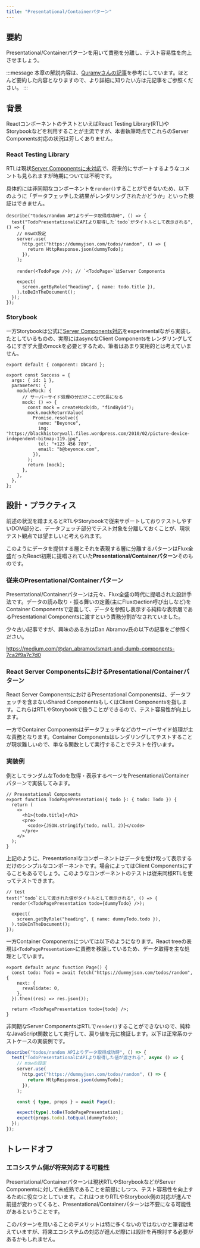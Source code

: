 ```yaml
---
title: "Presentational/Containerパターン"
---
```


## 要約

Presentational/Containerパターンを用いて責務を分離し、テスト容易性を向上させましょう。

:::message
本章の解説内容は、[Quramyさんの記事](https://quramy.medium.com/react-server-component-%E3%81%AE%E3%83%86%E3%82%B9%E3%83%88%E3%81%A8-container-presentation-separation-7da455d66576)を参考にしています。ほとんど要約した内容となりますので、より詳細に知りたい方は元記事をご参照ください。
:::

## 背景

ReactコンポーネントのテストといえばReact Testing Library(RTL)やStorybookなどを利用することが主流ですが、本書執筆時点でこれらのServer Components対応の状況は芳しくありません。

### React Testing Library

RTLは現状[Server Componentsに未対応](https://github.com/testing-library/react-testing-library/issues/1209)で、将来的にサポートするようなコメントも見られますが時期については不明です。

具体的には非同期なコンポーネントを`render()`することができないため、以下のように「データフェッチした結果がレンダリングされたかどうか」といった検証はできません。

```tsx
describe("todos/random APIよりデータ取得成功時", () => {
  test("TodoPresentationalにAPIより取得した`todo`がタイトルとして表示される", () => {
    // mswの設定
    server.use(
      http.get("https://dummyjson.com/todos/random", () => {
        return HttpResponse.json(dummyTodo);
      }),
    );

    render(<TodoPage />); // `<TodoPage>`はServer Components

    expect(
      screen.getByRole("heading", { name: todo.title }),
    ).toBeInTheDocument();
  });
});
```

### Storybook

一方Storybookは公式に[Server Components対応](https://storybook.js.org/blog/storybook-react-server-components/)をexperimentalながら実装したとしているものの、実際にはasyncなClient Componentsをレンダリングしてるにすぎず大量のmockを必要とするため、筆者はあまり実用的とは考えていません。

```tsx
export default { component: DbCard };

export const Success = {
  args: { id: 1 },
  parameters: {
    moduleMock: {
      // サーバーサイド処理の分だけここが冗長になる
      mock: () => {
        const mock = createMock(db, "findById");
        mock.mockReturnValue(
          Promise.resolve({
            name: "Beyonce",
            img: "https://blackhistorywall.files.wordpress.com/2010/02/picture-device-independent-bitmap-119.jpg",
            tel: "+123 456 789",
            email: "b@beyonce.com",
          }),
        );
        return [mock];
      },
    },
  },
};
```

## 設計・プラクティス

前述の状況を踏まえるとRTLやStorybookで従来サポートしておりテストしやすいDOM部分と、データフェッチ部分でテスト対象を分離しておくことが、現状テスト観点では望ましいと考えられます。

このようにデータを提供する層とそれを表現する層に分離するパターンはFlux全盛だったReact初期に提唱されていた**Presentational/Containerパターン**そのものです。

### 従来のPresentational/Containerパターン

Presentational/Containerパターンは元々、Flux全盛の時代に提唱された設計手法です。データの読み取り・振る舞いの定義(主にFluxのaction呼び出しなど)をContainer Componentsで定義して、データを参照し表示する純粋な表示層であるPresentational Componentsに渡すという責務分割がなされていました。

少々古い記事ですが、興味のある方はDan Abramov氏の以下の記事をご参照ください。

https://medium.com/@dan_abramov/smart-and-dumb-components-7ca2f9a7c7d0

### React Server ComponentsにおけるPresentational/Containerパターン

React Server ComponentsにおけるPresentational Componentsは、データフェッチを含まないShared ComponentsもしくはClient Componentsを指します。これらはRTLやStorybookで扱うことができるので、テスト容易性が向上します。

一方でContainer Componentsはデータフェッチなどのサーバーサイド処理が主な責務となります。Container Componentsはレンダリングしてテストすることが現状難しいので、単なる関数として実行することでテストを行います。

### 実装例

例としてランダムなTodoを取得・表示するページをPresentational/Containerパターンで実装してみます。

```tsx
// Presentational Components
export function TodoPagePresentation({ todo }: { todo: Todo }) {
  return (
    <>
      <h1>{todo.title}</h1>
      <pre>
        <code>{JSON.stringify(todo, null, 2)}</code>
      </pre>
    </>
  );
}
```

上記のように、Presentationalなコンポーネントはデータを受け取って表示するだけのシンプルなコンポーネントです。場合によってはClient Componentsにすることもあるでしょう。このようなコンポーネントのテストは従来同様RTLを使ってテストできます。

```tsx
// test
test("`todo`として渡された値がタイトルとして表示される", () => {
  render(<TodoPagePresentation todo={dummyTodo} />);

  expect(
    screen.getByRole("heading", { name: dummyTodo.todo }),
  ).toBeInTheDocument();
});
```

一方Container Componentsについては以下のようになります。React treeの表現は`<TodoPagePresentation>`に責務を移譲しているため、データ取得を主な処理としています。

```tsx
export default async function Page() {
  const todo: Todo = await fetch("https://dummyjson.com/todos/random", {
    next: {
      revalidate: 0,
    },
  }).then((res) => res.json());

  return <TodoPagePresentation todo={todo} />;
}
```

非同期なServer ComponentsはRTLで`render()`することができないので、純粋なJavaScript関数として実行して、戻り値を元に検証します。以下は正常系のテストケースの実装例です。

```ts
describe("todos/random APIよりデータ取得成功時", () => {
  test("TodoPresentationalにAPIより取得した値が渡される", async () => {
    // mswの設定
    server.use(
      http.get("https://dummyjson.com/todos/random", () => {
        return HttpResponse.json(dummyTodo);
      }),
    );

    const { type, props } = await Page();

    expect(type).toBe(TodoPagePresentation);
    expect(props.todo).toEqual(dummyTodo);
  });
});
```

## トレードオフ

### エコシステム側が将来対応する可能性

Presentational/Containerパターンは現状RTLやStorybookなどがServer Componentsに対して未成熟であることを前提にしつつ、テスト容易性を向上するために役立つとしています。これはつまりRTLやStorybook側の対応が進んで前提が変わってくると、Presentational/Containerパターンは不要になる可能性があるということです。

このパターンを用いることのデメリットは特に多くないのではないかと筆者は考えていますが、将来エコシステムの対応が進んだ際には設計を再検討する必要があるかもしれません。
